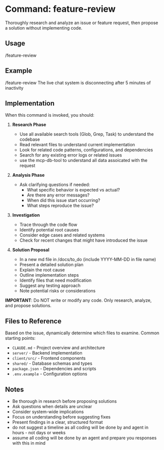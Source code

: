 # Command: feature-review

Thoroughly research and analyze an issue or feature request, then propose a solution without implementing code.

## Usage
/feature-review <issue-description>

## Example
/feature-review The live chat system is disconnecting after 5 minutes of inactivity

## Implementation

When this command is invoked, you should:

1. **Research Phase**
   - Use all available search tools (Glob, Grep, Task) to understand the codebase
   - Read relevant files to understand current implementation
   - Look for related code patterns, configurations, and dependencies
   - Search for any existing error logs or related issues
   - use the mcp-db-tool to understand all data assoicated with the request

2. **Analysis Phase**
   - Ask clarifying questions if needed:
     - What specific behavior is expected vs actual?
     - Are there any error messages?
     - When did this issue start occurring?
     - What steps reproduce the issue?
   
3. **Investigation**
   - Trace through the code flow
   - Identify potential root causes
   - Consider edge cases and related systems
   - Check for recent changes that might have introduced the issue

4. **Solution Proposal**
   - In a new md file in /docs/to_do (include YYYY-MM-DD in file name)
   - Present a detailed solution plan
   - Explain the root cause
   - Outline implementation steps
   - Identify files that need modification
   - Suggest any testing approach
   - Note potential risks or considerations


**IMPORTANT**: Do NOT write or modify any code. Only research, analyze, and propose solutions.

## Files to Reference
Based on the issue, dynamically determine which files to examine. Common starting points:
- `CLAUDE.md` - Project overview and architecture
- `server/` - Backend implementation
- `client/src/` - Frontend components
- `shared/` - Database schemas and types
- `package.json` - Dependencies and scripts
- `.env.example` - Configuration options

## Notes
- Be thorough in research before proposing solutions
- Ask questions when details are unclear
- Consider system-wide implications
- Focus on understanding before suggesting fixes
- Present findings in a clear, structured format
- do not suggest a timeline as all coding will be done by and agent in hours - not days or weeks
- assume all coding will be done by an agent and prepare you responses with this in mind